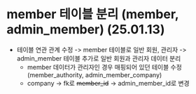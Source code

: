 # member 테이블 분리 (member, admin_member) (25.01.13)
- 테이블 연관 관계 수정 -> member 테이블로 일반 회원, 관리자 -> admin_member 테이블 추가로 일반 회원과 관리자 데이터 분리
    - member 데이터가 관리자인 경우 매핑되어 있던 테이블 수정 (member_authority, admin_member_company)
    - company -> fk로 ~~member_id~~ -> admin_member_id로 변경